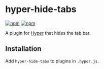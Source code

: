 # hyper-hide-tabs
[![npm](https://img.shields.io/npm/dt/hyper-hide-tabs.svg)](https://www.npmjs.com/package/hyper-hide-tabs)
[![npm](https://img.shields.io/npm/v/hyper-hide-tabs.svg)](https://www.npmjs.com/package/hyper-hide-tabs)

A plugin for [Hyper](https://hyper.is) that hides the tab bar.

## Installation
Add `hyper-hide-tabs` to plugins in `.hyper.js`.
